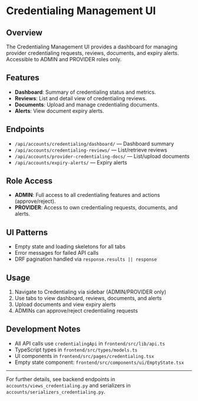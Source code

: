# Credentialing Management UI

## Overview
The Credentialing Management UI provides a dashboard for managing provider credentialing requests, reviews, documents, and expiry alerts. Accessible to ADMIN and PROVIDER roles only.

## Features
- **Dashboard**: Summary of credentialing status and metrics.
- **Reviews**: List and detail view of credentialing reviews.
- **Documents**: Upload and manage credentialing documents.
- **Alerts**: View document expiry alerts.

## Endpoints
- `/api/accounts/credentialing/dashboard/` — Dashboard summary
- `/api/accounts/credentialing-reviews/` — List/retrieve reviews
- `/api/accounts/provider-credentialing-docs/` — List/upload documents
- `/api/accounts/expiry-alerts/` — Expiry alerts

## Role Access
- **ADMIN**: Full access to all credentialing features and actions (approve/reject).
- **PROVIDER**: Access to own credentialing requests, documents, and alerts.

## UI Patterns
- Empty state and loading skeletons for all tabs
- Error messages for failed API calls
- DRF pagination handled via `response.results || response`

## Usage
1. Navigate to Credentialing via sidebar (ADMIN/PROVIDER only)
2. Use tabs to view dashboard, reviews, documents, and alerts
3. Upload documents and view expiry alerts
4. ADMINs can approve/reject credentialing requests

## Development Notes
- All API calls use `credentialingApi` in `frontend/src/lib/api.ts`
- TypeScript types in `frontend/src/types/models.ts`
- UI components in `frontend/src/pages/credentialing.tsx`
- Empty state component: `frontend/src/components/ui/EmptyState.tsx`

---
For further details, see backend endpoints in `accounts/views_credentialing.py` and serializers in `accounts/serializers_credentialing.py`.
